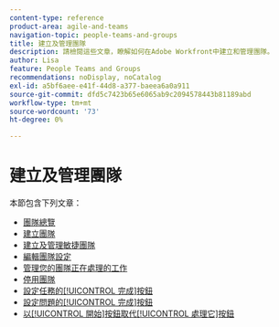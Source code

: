 ```yaml
---
content-type: reference
product-area: agile-and-teams
navigation-topic: people-teams-and-groups
title: 建立及管理團隊
description: 請檢閱這些文章，瞭解如何在Adobe Workfront中建立和管理團隊。
author: Lisa
feature: People Teams and Groups
recommendations: noDisplay, noCatalog
exl-id: a5bf6aee-e41f-44d8-a377-baeea6a0a911
source-git-commit: dfd5c7423b65e6065ab9c2094578443b81189abd
workflow-type: tm+mt
source-wordcount: '73'
ht-degree: 0%

---
```


# 建立及管理團隊

本節包含下列文章：

* [團隊總覽](../../people-teams-and-groups/create-and-manage-teams/teams-overview.md)
* [建立團隊](../../people-teams-and-groups/create-and-manage-teams/create-a-team.md)
* [建立及管理敏捷團隊](../../people-teams-and-groups/create-and-manage-teams/create-and-manage-agile-teams.md)
* [編輯團隊設定](../../people-teams-and-groups/create-and-manage-teams/edit-team-settings.md)
* [管理您的團隊正在處理的工作](../../people-teams-and-groups/create-and-manage-teams/manage-what-your-team-is-working-on.md)
* [停用團隊](../../people-teams-and-groups/create-and-manage-teams/deactivate-a-team.md)
* [設定任務的[!UICONTROL 完成]按鈕](../../people-teams-and-groups/create-and-manage-teams/configure-the-done-button-for-tasks.md)
* [設定問題的[!UICONTROL 完成]按鈕](../../people-teams-and-groups/create-and-manage-teams/configure-the-done-button-for-issues.md)
* [以[!UICONTROL 開始]按鈕取代[!UICONTROL 處理它]按鈕](../../people-teams-and-groups/create-and-manage-teams/work-on-it-button-to-start-button.md)
